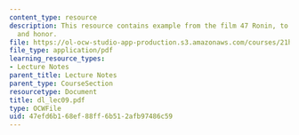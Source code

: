 ```yaml
---
content_type: resource
description: This resource contains example from the film 47 Ronin, to show loyalty
  and honor.
file: https://ol-ocw-studio-app-production.s3.amazonaws.com/courses/21h-522-japan-in-the-age-of-the-samurai-history-and-film-fall-2006/47efd6b168ef88ff6b512afb97486c59_dl_lec09.pdf
file_type: application/pdf
learning_resource_types:
- Lecture Notes
parent_title: Lecture Notes
parent_type: CourseSection
resourcetype: Document
title: dl_lec09.pdf
type: OCWFile
uid: 47efd6b1-68ef-88ff-6b51-2afb97486c59
---
```


